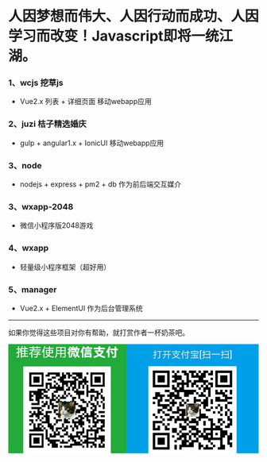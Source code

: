 # 人因梦想而伟大、人因行动而成功、人因学习而改变！Javascript即将一统江湖。

### 1、wcjs 挖草js
* Vue2.x 列表 + 详细页面  移动webapp应用
### 2、juzi 桔子精选婚庆
* gulp + angular1.x + IonicUI  移动webapp应用
### 3、node
* nodejs + express + pm2 + db  作为前后端交互媒介
### 3、wxapp-2048
* 微信小程序版2048游戏
### 4、wxapp
* 轻量级小程序框架（超好用）
### 5、manager 
* Vue2.x + ElementUI  作为后台管理系统
             
-------
如果你觉得这些项目对你有帮助，就打赏作者一杯奶茶吧。

![donate](/donate.png)
